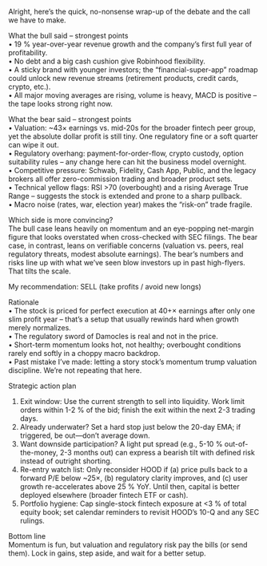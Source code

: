 Alright, here’s the quick, no-nonsense wrap-up of the debate and the call we have to make.  

What the bull said – strongest points  
• 19 % year-over-year revenue growth and the company’s first full year of profitability.  
• No debt and a big cash cushion give Robinhood flexibility.  
• A sticky brand with younger investors; the “financial-super-app” roadmap could unlock new revenue streams (retirement products, credit cards, crypto, etc.).  
• All major moving averages are rising, volume is heavy, MACD is positive – the tape looks strong right now.  

What the bear said – strongest points  
• Valuation: ~43× earnings vs. mid-20s for the broader fintech peer group, yet the absolute dollar profit is still tiny. One regulatory fine or a soft quarter can wipe it out.  
• Regulatory overhang: payment-for-order-flow, crypto custody, option suitability rules – any change here can hit the business model overnight.  
• Competitive pressure: Schwab, Fidelity, Cash App, Public, and the legacy brokers all offer zero-commission trading and broader product sets.  
• Technical yellow flags: RSI >70 (overbought) and a rising Average True Range – suggests the stock is extended and prone to a sharp pullback.  
• Macro noise (rates, war, election year) makes the “risk-on” trade fragile.

Which side is more convincing?  
The bull case leans heavily on momentum and an eye-popping net-margin figure that looks overstated when cross-checked with SEC filings. The bear case, in contrast, leans on verifiable concerns (valuation vs. peers, real regulatory threats, modest absolute earnings). The bear’s numbers and risks line up with what we’ve seen blow investors up in past high-flyers. That tilts the scale.

My recommendation: SELL (take profits / avoid new longs)  

Rationale  
• The stock is priced for perfect execution at 40+× earnings after only one slim profit year – that’s a setup that usually rewinds hard when growth merely normalizes.  
• The regulatory sword of Damocles is real and not in the price.  
• Short-term momentum looks hot, not healthy; overbought conditions rarely end softly in a choppy macro backdrop.  
• Past mistake I’ve made: letting a story stock’s momentum trump valuation discipline. We’re not repeating that here.

Strategic action plan  
1. Exit window: Use the current strength to sell into liquidity. Work limit orders within 1-2 % of the bid; finish the exit within the next 2-3 trading days.  
2. Already underwater? Set a hard stop just below the 20-day EMA; if triggered, be out—don’t average down.  
3. Want downside participation? A light put spread (e.g., 5-10 % out-of-the-money, 2-3 months out) can express a bearish tilt with defined risk instead of outright shorting.  
4. Re-entry watch list: Only reconsider HOOD if (a) price pulls back to a forward P/E below ~25×, (b) regulatory clarity improves, and (c) user growth re-accelerates above 25 % YoY. Until then, capital is better deployed elsewhere (broader fintech ETF or cash).  
5. Portfolio hygiene: Cap single-stock fintech exposure at <3 % of total equity book; set calendar reminders to revisit HOOD’s 10-Q and any SEC rulings.

Bottom line  
Momentum is fun, but valuation and regulatory risk pay the bills (or send them). Lock in gains, step aside, and wait for a better setup.